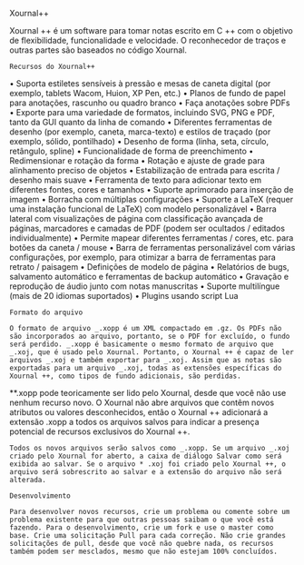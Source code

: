 Xournal++

Xournal ++ é um software para tomar notas escrito em C ++ com o objetivo de flexibilidade, funcionalidade e velocidade. O reconhecedor de traços e outras partes são baseados no código Xournal.

    Recursos do Xournal++

• Suporta estiletes sensíveis à pressão e mesas de caneta digital (por exemplo, tablets Wacom, Huion, XP Pen, etc.)
• Planos de fundo de papel para anotações, rascunho ou quadro branco
• Faça anotações sobre PDFs
• Exporte para uma variedade de formatos, incluindo SVG, PNG e PDF, tanto da GUI quanto da linha de comando
• Diferentes ferramentas de desenho (por exemplo, caneta, marca-texto) e estilos de traçado (por exemplo, sólido, pontilhado)
• Desenho de forma (linha, seta, círculo, retângulo, spline)
• Funcionalidade de forma de preenchimento
• Redimensionar e rotação da forma
• Rotação e ajuste de grade para alinhamento preciso de objetos
• Estabilização de entrada para escrita / desenho mais suave
• Ferramenta de texto para adicionar texto em diferentes fontes, cores e tamanhos
• Suporte aprimorado para inserção de imagem
• Borracha com múltiplas configurações
• Suporte a LaTeX (requer uma instalação funcional de LaTeX) com modelo personalizável
• Barra lateral com visualizações de página com classificação avançada de páginas, marcadores e camadas de PDF (podem ser ocultados / editados individualmente)
• Permite mapear diferentes ferramentas / cores, etc. para botões da caneta / mouse
• Barra de ferramentas personalizável com várias configurações, por exemplo, para otimizar a barra de ferramentas para retrato / paisagem
• Definições de modelo de página
• Relatórios de bugs, salvamento automático e ferramentas de backup automático
• Gravação e reprodução de áudio junto com notas manuscritas
• Suporte multilíngue (mais de 20 idiomas suportados)
• Plugins usando script Lua

    Formato do arquivo

    O formato de arquivo _.xopp é um XML compactado em .gz. Os PDFs não são incorporados ao arquivo, portanto, se o PDF for excluído, o fundo será perdido. _.xopp é basicamente o mesmo formato de arquivo que _.xoj, que é usado pelo Xournal. Portanto, o Xournal ++ é capaz de ler arquivos _.xoj e também exportar para _.xoj. Assim que as notas são exportadas para um arquivo _.xoj, todas as extensões específicas do Xournal ++, como tipos de fundo adicionais, são perdidas.

**.xopp pode teoricamente ser lido pelo Xournal, desde que você não use nenhum recurso novo. O Xournal não abre arquivos que contêm novos atributos ou valores desconhecidos, então o Xournal ++ adicionará a extensão .xopp a todos os arquivos salvos para indicar a presença potencial de recursos exclusivos do Xournal ++.

    Todos os novos arquivos serão salvos como _.xopp. Se um arquivo _.xoj criado pelo Xournal for aberto, a caixa de diálogo Salvar como será exibida ao salvar. Se o arquivo * .xoj foi criado pelo Xournal ++, o arquivo será sobrescrito ao salvar e a extensão do arquivo não será alterada.

    Desenvolvimento

    Para desenvolver novos recursos, crie um problema ou comente sobre um problema existente para que outras pessoas saibam o que você está fazendo. Para o desenvolvimento, crie um fork e use o master como base. Crie uma solicitação Pull para cada correção. Não crie grandes solicitações de pull, desde que você não quebre nada, os recursos também podem ser mesclados, mesmo que não estejam 100% concluídos.
    


